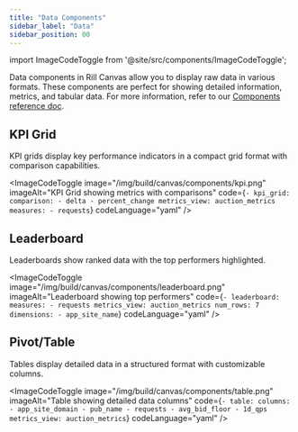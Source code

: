 ```yaml
---
title: "Data Components"
sidebar_label: "Data"
sidebar_position: 00
---
```


import ImageCodeToggle from '@site/src/components/ImageCodeToggle';

Data components in Rill Canvas allow you to display raw data in various formats. These components are perfect for showing detailed information, metrics, and tabular data. For more information, refer to our [Components reference doc](/reference/project-files/component).

## KPI Grid

KPI grids display key performance indicators in a compact grid format with comparison capabilities.

<ImageCodeToggle
  image="/img/build/canvas/components/kpi.png"
  imageAlt="KPI Grid showing metrics with comparisons"
  code={`- kpi_grid:
    comparison:
      - delta
      - percent_change
    metrics_view: auction_metrics
    measures:
      - requests`}
  codeLanguage="yaml"
/>

## Leaderboard

Leaderboards show ranked data with the top performers highlighted.

<ImageCodeToggle
  image="/img/build/canvas/components/leaderboard.png"
  imageAlt="Leaderboard showing top performers"
  code={`- leaderboard:
     measures:
       - requests
     metrics_view: auction_metrics
     num_rows: 7
     dimensions:
       - app_site_name`}
  codeLanguage="yaml"
/>

## Pivot/Table

Tables display detailed data in a structured format with customizable columns.

<ImageCodeToggle
  image="/img/build/canvas/components/table.png"
  imageAlt="Table showing detailed data columns"
  code={`- table:
    columns:
      - app_site_domain
      - pub_name
      - requests
      - avg_bid_floor
      - 1d_qps
    metrics_view: auction_metrics`}
  codeLanguage="yaml"
/>